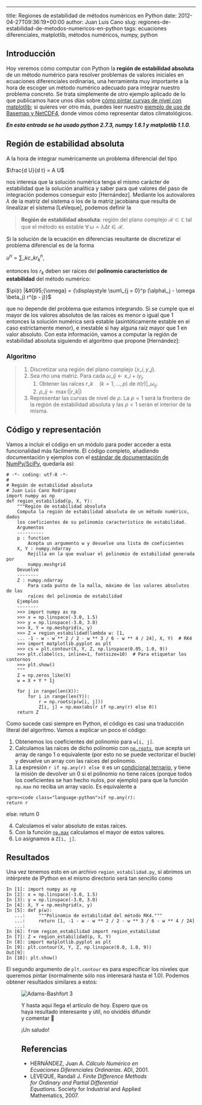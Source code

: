 ---
title: Regiones de estabilidad de métodos numéricos en Python
date: 2012-04-27T09:36:19+00:00
author: Juan Luis Cano
slug: regiones-de-estabilidad-de-metodos-numericos-en-python
tags: ecuaciones diferenciales, matplotlib, métodos numéricos, numpy, python

## Introducción

Hoy veremos cómo computar con Python la **región de estabilidad absoluta** de un método numérico para resolver problemas de valores iniciales en ecuaciones diferenciales ordinarias, una herramienta muy importante a la hora de escoger un método numérico adecuado para integrar nuestro problema concreto. Se trata simplemente de otro ejemplo aplicado de lo que publicamos hace unos días sobre [cómo pintar curvas de nivel con matplotlib](http://pybonacci.org/2012/04/13/dibujando-lineas-de-nivel-en-python-con-matplotlib/); si quieres ver otro más, puedes leer nuestro [ejemplo de uso de Basemap y NetCDF4](http://pybonacci.org/2012/04/14/ejemplo-de-uso-de-basemap-y-netcdf4/), donde vimos cómo representar datos climatológicos.

_**En esta entrada se ha usado python 2.7.3, numpy 1.6.1 y matplotlib 1.1.0.**_

<!--more-->

## Región de estabilidad absoluta

A la hora de integrar numéricamente un problema diferencial del tipo

$\frac{d U}{d t} = A U$

nos interesa que la solución numérica tenga el mismo carácter de estabilidad que la solución analítica y saber para qué valores del paso de integración podemos conseguir esto [Hernández]. Mediante los autovalores $\lambda$ de la matriz del sistema o los de la matriz jacobiana que resulta de linealizar el sistema [LeVeque], podemos definir la

> **Región de estabilidad absoluta**: región del plano complejo $\mathcal{R} \subset \mathbb{C}$ tal que el método es estable $\forall \, \omega = \lambda \Delta t \in \mathcal{R}$.

Si la solución de la ecuación en diferencias resultante de discretizar el problema diferencial es de la forma

$u^n = {\displaystyle \sum\_k c\_k r_k^n},$

entonces los $r_k$ deben ser raíces del **polinomio característico de estabilidad** del método numérico:

$\pi(r) |&#095;{\omega} = {\displaystyle \sum\_{j = 0}^p (\alpha\_j - \omega \beta_j) r^{p - j}}$

que no depende del problema que estamos integrando. Si se cumple que el mayor de los valores absolutos de las raíces es menor o igual que 1 entonces la solución numérica será estable (asintóticamente estable en el caso estrictamente menor), e inestable si hay alguna raíz mayor que 1 en valor absoluto. Con esta información, vamos a computar la región de estabilidad absoluta siguiendo el algoritmo que propone [Hernández]:

### Algoritmo

>   1. Discretizar una región del plano complejo $(x\_i, y\_j)$.
>   2. Sea $rho$ una matriz. Para cada $\omega\_{ij} \leftarrow x\_i + i y_j$, 
>       1. Obtener las raíces $r\_k \quad (k = 1, \, \dots, p)$ de $\pi(r) |\_{\omega_{ij}}$.
>       2. $\rho\_{ij} \leftarrow \max(|r\_k|)$
>   3. Representar las curvas de nivel de $\rho$. La $\rho = 1$ será la frontera de la región de estabilidad absoluta y las $\rho < 1$ serán el interior de la misma.

## Código y representación

Vamos a incluir el código en un módulo para poder acceder a esta funcionalidad más fácilmente. El código completo, añadiendo documentación y ejemplos con el [estándar de documentación de NumPy/SciPy](https://github.com/numpy/numpy/blob/master/doc/HOWTO_DOCUMENT.rst.txt), quedaría así:

<pre><code class="language-python"># -*- coding: utf-8 -*-
#
# Región de estabilidad absoluta
# Juan Luis Cano Rodríguez
import numpy as np
def region_estabilidad(p, X, Y):
    """Región de estabilidad absoluta
    Computa la región de estabilidad absoluta de un método numérico, dados
    los coeficientes de su polinomio característico de estabilidad.
    Argumentos
    ----------
    p : function
        Acepta un argumento w y devuelve una lista de coeficientes
    X, Y : numpy.ndarray
        Rejilla en la que evaluar el polinomio de estabilidad generada por
        numpy.meshgrid
    Devuelve
    --------
    Z : numpy.ndarray
        Para cada punto de la malla, máximo de los valores absolutos de las
        raíces del polinomio de estabilidad
    Ejemplos
    --------
    &gt;&gt;&gt; import numpy as np
    &gt;&gt;&gt; x = np.linspace(-3.0, 1.5)
    &gt;&gt;&gt; y = np.linspace(-3.0, 3.0)
    &gt;&gt;&gt; X, Y = np.meshgrid(x, y)
    &gt;&gt;&gt; Z = region_estabilidad(lambda w: [1,
    ... -1 - w - w ** 2 / 2 - w ** 3 / 6 - w ** 4 / 24], X, Y)  # RK4
    &gt;&gt;&gt; import matplotlib.pyplot as plt
    &gt;&gt;&gt; cs = plt.contour(X, Y, Z, np.linspace(0.05, 1.0, 9))
    &gt;&gt;&gt; plt.clabel(cs, inline=1, fontsize=10)  # Para etiquetar los contornos
    &gt;&gt;&gt; plt.show()
    """
    Z = np.zeros_like(X)
    w = X + Y * 1j
   
    for j in range(len(X)):
        for i in range(len(Y)):
            r = np.roots(p(w[i, j]))
            Z[i, j] = np.max(abs(r if np.any(r) else 0))
    return Z</code></pre>

Como sucede casi siempre en Python, el código es casi una traducción literal del algoritmo. Vamos a explicar un poco el código:

  1. Obtenemos los coeficientes del polinomio para `w[i, j]`.
  2. Calculamos las raíces de dicho polinomio con [`np.roots`](http://docs.scipy.org/doc/numpy/reference/generated/numpy.roots.html), que acepta un array de rango 1 o equivalente (por esto no se puede vectorizar el bucle) y devuelve un array con las raíces del polinomio.
  3. La expresión `r if np.any(r) else 0` es un [condicional ternario](http://docs.python.org/reference/expressions.html#conditional-expressions), y tiene la misión de devolver un 0 si el polinomio no tiene raíces (porque todos los coeficientes se han hecho nulos, por ejemplo) para que la función `np.max` no reciba un array vacío. Es equivalente a
  
    <pre><code class="language-python">if np.any(r):
    return r
else:
    return 0</code></pre>

  4. Calculamos el valor absoluto de estas raíces.
  5. Con la función [`np.max`](http://docs.scipy.org/doc/numpy/reference/generated/numpy.amax.html#numpy.amax) calculamos el mayor de estos valores.
  6. Lo asignamos a `Z[i, j]`.

## Resultados

Una vez tenemos esto en un archivo `region_estabilidad.py`, si abrimos un intérprete de IPython en el mismo directorio será tan sencillo como

<pre><code class="language-python">In [1]: import numpy as np
In [2]: x = np.linspace(-3.0, 1.5)
In [3]: y = np.linspace(-3.0, 3.0)
In [4]: X, Y = np.meshgrid(x, y)
In [5]: def p(w):
   ...:     """Polinomio de estabilidad del método RK4."""
   ...:     return [1, -1 - w - w ** 2 / 2 - w ** 3 / 6 - w ** 4 / 24]
   ...:
In [6]: from region_estabilidad import region_estabilidad
In [7]: Z = region_estabilidad(p, X, Y)
In [8]: import matplotlib.pyplot as plt
In [9]: plt.contour(X, Y, Z, np.linspace(0.0, 1.0, 9))
Out[9]:
In [10]: plt.show()</code></pre>

El segundo argumento de `plt.contour` es para especificar los niveles que queremos pintar (normalmente sólo nos interesará hasta el 1.0). Podemos obtener resultados similares a estos:<figure id="attachment_327" style="width: 350px" class="wp-caption aligncenter">

![Adams-Bashfort 3](http://pybonacci.org/images/2012/04/ab3.png)

<p style="text-align:left">
  Y hasta aquí llega el artículo de hoy. Espero que os haya resultado interesante y útil, no olvidéis difundir y comentar 🙂
</p>

<p style="text-align:left">
  ¡Un saludo!
</p>

## Referencias

  * HERNÁNDEZ, Juan A. _Cálculo Numérico en Ecuaciones Diferenciales Ordinarias_. ADI, 2001.
  * LEVEQUE, Randall J. _Finite Difference Methods for Ordinary and Partial Differential Equations_. Society for Industrial and Applied Mathematics, 2007.